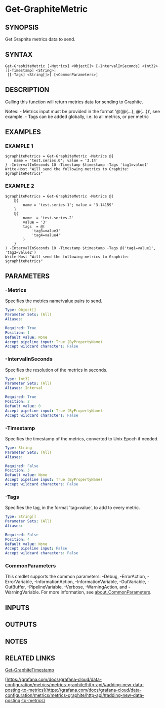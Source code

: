 # Get-GraphiteMetric

## SYNOPSIS
Get Graphite metrics data to send.

## SYNTAX

```
Get-GraphiteMetric [-Metrics] <Object[]> [-IntervalInSeconds] <Int32> [[-Timestamp] <String>]
 [[-Tags] <String[]>] [<CommonParameters>]
```

## DESCRIPTION
Calling this function will return metrics data for sending to Graphite.

Notes:
    - Metrics input must be provided in the format '@(@{...}, @{...})', see example.
    - Tags can be added globally, i.e.
to all metrics, or per metric

## EXAMPLES

### EXAMPLE 1
```
$graphiteMetrics = Get-GraphiteMetric -Metrics @{
    name = 'test.series.0'; value = '3.14'
} -IntervalInSeconds 10 -Timestamp $timestamp -Tags 'tag1=value1'
Write-Host "Will send the following metrics to Graphite: $graphiteMetrics"
```

### EXAMPLE 2
```
$graphiteMetrics = Get-GraphiteMetric -Metrics @(
    @{
        name = 'test.series.1'; value = '3.14159'
    }
    @{
        name  = 'test.series.2'
        value = '3'
        tags  = @(
            'tag3=value3'
            'tag4=value4'
        )
    }
) -IntervalInSeconds 10 -Timestamp $timestamp -Tags @('tag1=value1', 'tag2=value2')
Write-Host "Will send the following metrics to Graphite: $graphiteMetrics"
```

## PARAMETERS

### -Metrics
Specifies the metrics name/value pairs to send.

```yaml
Type: Object[]
Parameter Sets: (All)
Aliases:

Required: True
Position: 1
Default value: None
Accept pipeline input: True (ByPropertyName)
Accept wildcard characters: False
```

### -IntervalInSeconds
Specifies the resolution of the metrics in seconds.

```yaml
Type: Int32
Parameter Sets: (All)
Aliases: Interval

Required: True
Position: 2
Default value: 0
Accept pipeline input: True (ByPropertyName)
Accept wildcard characters: False
```

### -Timestamp
Specifies the timestamp of the metrics, converted to Unix Epoch if needed.

```yaml
Type: String
Parameter Sets: (All)
Aliases:

Required: False
Position: 3
Default value: None
Accept pipeline input: True (ByPropertyName)
Accept wildcard characters: False
```

### -Tags
Specifies the tag, in the format 'tag=value', to add to every metric.

```yaml
Type: String[]
Parameter Sets: (All)
Aliases:

Required: False
Position: 4
Default value: None
Accept pipeline input: False
Accept wildcard characters: False
```

### CommonParameters
This cmdlet supports the common parameters: -Debug, -ErrorAction, -ErrorVariable, -InformationAction, -InformationVariable, -OutVariable, -OutBuffer, -PipelineVariable, -Verbose, -WarningAction, and -WarningVariable. For more information, see [about_CommonParameters](http://go.microsoft.com/fwlink/?LinkID=113216).

## INPUTS

## OUTPUTS

## NOTES

## RELATED LINKS

[Get-GraphiteTimestamp](Get-GraphiteTimestamp.md)

[https://grafana.com/docs/grafana-cloud/data-configuration/metrics/metrics-graphite/http-api/#adding-new-data-posting-to-metrics](https://grafana.com/docs/grafana-cloud/data-configuration/metrics/metrics-graphite/http-api/#adding-new-data-posting-to-metrics)

